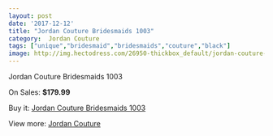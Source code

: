 ```yaml
---
layout: post
date: '2017-12-12'
title: "Jordan Couture Bridesmaids 1003"
category:  Jordan Couture
tags: ["unique","bridesmaid","bridesmaids","couture","black"]
image: http://img.hectodress.com/26950-thickbox_default/jordan-couture-bridesmaids-1003.jpg
---
```

Jordan Couture Bridesmaids 1003

On Sales: **$179.99**
<a href="https://www.hectodress.com/-jordan-couture/12546-jordan-couture-bridesmaids-1003.html"><amp-img layout="responsive" width="600" height="600" src="//img.hectodress.com/26950-thickbox_default/jordan-couture-bridesmaids-1003.jpg" alt="Jordan Couture Bridesmaids 1003 0" /></a>

Buy it: [Jordan Couture Bridesmaids 1003](https://www.hectodress.com/-jordan-couture/12546-jordan-couture-bridesmaids-1003.html "Jordan Couture Bridesmaids 1003")

View more: [ Jordan Couture](https://www.hectodress.com/192--jordan-couture " Jordan Couture")